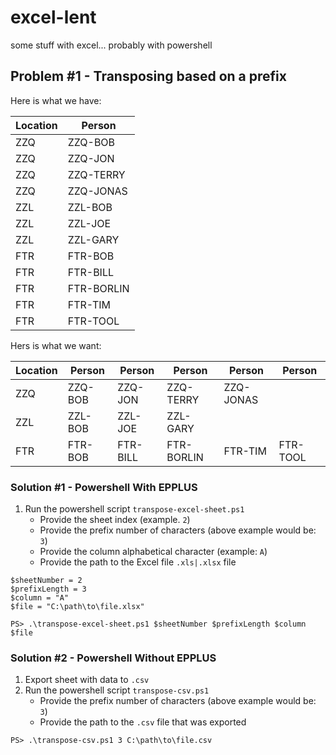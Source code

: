 # excel-lent
some stuff with excel... probably with powershell

## Problem \#1 - Transposing based on a prefix

Here is what we have:

|Location|Person|
|----|----|
|ZZQ|ZZQ-BOB|
|ZZQ|ZZQ-JON|
|ZZQ|ZZQ-TERRY|
|ZZQ|ZZQ-JONAS|
|ZZL|ZZL-BOB|
|ZZL|ZZL-JOE|
|ZZL|ZZL-GARY|
|FTR|FTR-BOB|
|FTR|FTR-BILL|
|FTR|FTR-BORLIN|
|FTR|FTR-TIM|
|FTR|FTR-TOOL|

Hers is what we want:

|Location|Person|Person|Person|Person|Person|
|----|----|----|----|----|----|
|ZZQ|ZZQ-BOB|ZZQ-JON|ZZQ-TERRY|ZZQ-JONAS||
|ZZL|ZZL-BOB|ZZL-JOE|ZZL-GARY|||
|FTR|FTR-BOB|FTR-BILL|FTR-BORLIN|FTR-TIM|FTR-TOOL|

### Solution \#1 - Powershell With EPPLUS

1. Run the powershell script `transpose-excel-sheet.ps1`
    - Provide the sheet index (example. `2`)
    - Provide the prefix number of characters (above example would be: `3`)
    - Provide the column alphabetical character (example: `A`)
    - Provide the path to the Excel file `.xls|.xlsx` file

```{powershell}
$sheetNumber = 2
$prefixLength = 3
$column = "A"
$file = "C:\path\to\file.xlsx"

PS> .\transpose-excel-sheet.ps1 $sheetNumber $prefixLength $column $file
```

### Solution \#2 - Powershell Without EPPLUS

1. Export sheet with data to `.csv`
1. Run the powershell script `transpose-csv.ps1`
    - Provide the prefix number of characters (above example would be: `3`)
    - Provide the path to the `.csv` file that was exported

```{powershell}
PS> .\transpose-csv.ps1 3 C:\path\to\file.csv
```
